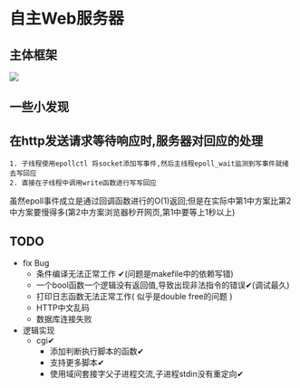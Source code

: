 # 自主Web服务器
## 主体框架  
![](https://github.com/WayKwin/MyWebServer/tree/master/picture)
## 一些小发现
## 在http发送请求等待响应时,服务器对回应的处理
    1. 子线程使用epollctl 将socket添加写事件,然后主线程epoll_wait监测到写事件就绪去写回应
    2. 直接在子线程中调用write函数进行写写回应 
  虽然epoll事件成立是通过回调函数进行的O(1)返回;但是在实际中第1中方案比第2中方案要慢得多(第2中方案浏览器秒开网页,第1中要等上1秒以上)
## TODO
- fix Bug
    - 条件编译无法正常工作 ✔(问题是makefile中的依赖写错)
    - 一个bool函数一个逻辑没有返回值,导致出现非法指令的错误✔(调试最久)
    - 打印日志函数无法正常工作( 似乎是double free的问题 ) 
    -  HTTP中文乱码
    - 数据库连接失败
- 逻辑实现
  - cgi✔
    - 添加判断执行脚本的函数✔
    - 支持更多脚本✔
    - 使用域间套接字父子进程交流,子进程stdin没有重定向✔

